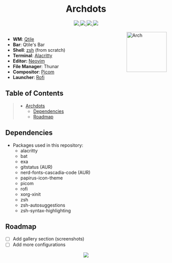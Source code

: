 <div align="center">
  <h1>Archdots</h1>
  <a href="https://archlinux.org/download">
    <img src="https://img.shields.io/badge/Arch_Linux-x86__64-informational.svg?style=for-the-badge&logo=archlinux&color=b4befe&logoColor=cdd6f4&labelColor=1e1e2e" />
  </a>
  <a href="#">
    <img src="https://img.shields.io/github/repo-size/jx11r/archdots?style=for-the-badge&logo=gitbook&color=f2cdcd&logoColor=cdd6f4&labelColor=1e1e2e" />
  </a>
  <a href="https://github.com/jx11r/archdots/stargazers">
    <img src="https://img.shields.io/github/stars/jx11r/archdots?style=for-the-badge&logo=starship&color=94e2d5&logoColor=cdd6f4&labelColor=1e1e2e" />
  </a>
  <a href="#">
    <img src="https://badges.pufler.dev/visits/jx11r/archdots?style=for-the-badge&logo=github&color=cba6f7&logoColor=cdd6f4&labelColor=1e1e2e" />
  </a>
</div><br>

<a href="https://archlinux.org">
  <img align="right" height="125" alt="Arch" src="https://upload.wikimedia.org/wikipedia/commons/a/a5/Archlinux-icon-crystal-64.svg" />
</a>

+ **WM**: [Qtile](https://github.com/jx11r/qtile)
+ **Bar**: Qtile's Bar
+ **Shell**: [zsh](https://github.com/jx11r/archdots/tree/main/.zsh) (from scratch)
+ **Terminal**: [Alacritty](/.config/alacritty/alacritty.yml)
+ **Editor:** [Neovim](https://github.com/jx11r/nvim)
+ **File Manager**: Thunar
+ **Compositor**: [Picom](/.config/picom/picom.conf)
+ **Launcher**: [Rofi](https://github.com/jx11r/archdots/tree/main/.config/rofi)

## Table of Contents
> - [Archdots](#archdots)
>   - [Dependencies](#dependencies)
>   - [Roadmap](#roadmap)

## Dependencies
- Packages used in this repository:
  - alacritty
  - bat
  - exa
  - gitstatus (AUR)
  - nerd-fonts-cascadia-code (AUR)
  - papirus-icon-theme
  - picom
  - rofi
  - xorg-xinit
  - zsh
  - zsh-autosuggestions
  - zsh-syntax-highlighting

## Roadmap
- [ ] Add gallery section (screenshots)
- [ ] Add more configurations

<p align="center">
  <a href="https://github.com/jx11r/archdots/blob/main/LICENSE">
    <img src="https://img.shields.io/static/v1.svg?style=for-the-badge&label=License&message=GPL-3.0&colorA=1e1e2e&colorB=b4befe"/>
  </a>
</p>
